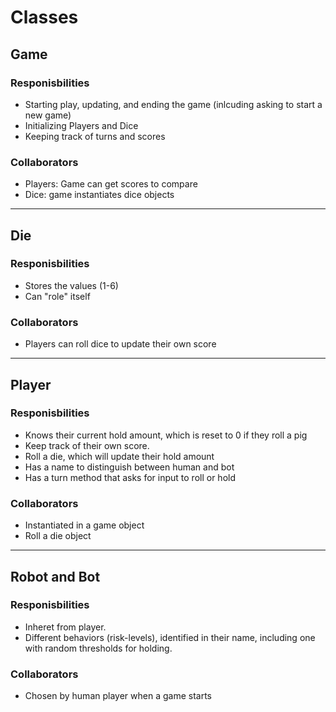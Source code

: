 # Classes

## Game
### Responisbilities
  * Starting play, updating, and ending the game (inlcuding asking to start a new game)
  * Initializing Players and Dice
  * Keeping track of turns and scores

### Collaborators
  * Players: Game can get scores to compare
  * Dice: game instantiates dice objects

_________

## Die
### Responisbilities
  * Stores the values (1-6)
  * Can "role" itself

### Collaborators
  * Players can roll dice to update their own score

________

## Player
### Responisbilities
  * Knows their current hold amount, which is reset to 0 if they roll a pig
  * Keep track of their own score.
  * Roll a die, which will update their hold amount
  * Has a name to distinguish between human and bot
  * Has a turn method that asks for input to roll or hold

### Collaborators
  * Instantiated in a game object
  * Roll a die object

________

## Robot and Bot
### Responisbilities
  * Inheret from player.
  * Different behaviors (risk-levels), identified in their name, including one with random thresholds for holding.

### Collaborators
  * Chosen by human player when a game starts